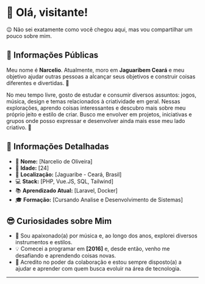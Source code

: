 # 👋 Olá, visitante!

😉 Não sei exatamente como você chegou aqui, mas vou compartilhar um pouco sobre mim. 

## 🌟 Informações Públicas

Meu nome é **Narcelio**. Atualmente, moro em **Jaguaribem Ceará** e meu objetivo ajudar outras pessoas a alcançar seus objetivos e construir coisas diferentes e divertidas. 🚀

No meu tempo livre, gosto de estudar e consumir diversos assuntos: jogos, música, design e temas relacionados à criatividade em geral. Nessas explorações, aprendo coisas interessantes e descubro mais sobre meu próprio jeito e estilo de criar. Busco me envolver em projetos, iniciativas e grupos onde posso expressar e desenvolver ainda mais esse meu lado criativo. 🤝

## 📝 Informações Detalhadas

- 👤 **Nome:** [Narcelio de Oliveira]   
- 🎂 **Idade:** [24]
- 📍 **Localização:** [Jaguaribe - Ceará, Brasil]   
- 💻 **Stack:** [PHP, Vue.JS, SQL, Tailwind]   
- 📚 **Aprendizado Atual:** [Laravel, Docker]   
- 🎓 **Formação:** [Cursando Analise e Desenvolvimento de Sistemas]      

## 😎 Curiosidades sobre Mim

- 🎸 Sou apaixonado(a) por música e, ao longo dos anos, explorei diversos instrumentos e estilos. 
- 💡 Comecei a programar em **[2016]** e, desde então, venho me desafiando e aprendendo coisas novas.   
- 🤗 Acredito no poder da colaboração e estou sempre disposto(a) a ajudar e aprender com quem busca evoluir na área de tecnologia.   
---
